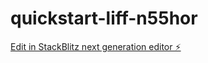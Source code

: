 # quickstart-liff-n55hor

[Edit in StackBlitz next generation editor ⚡️](https://stackblitz.com/~/github.com/BigGaDev/quickstart-liff-n55hor)
